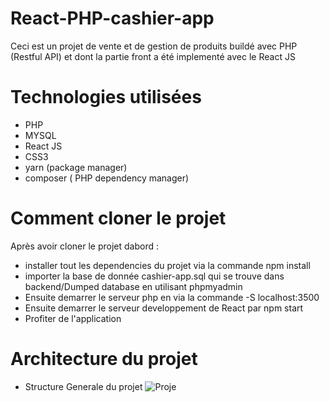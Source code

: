 # React-PHP-cashier-app
Ceci est un projet de vente et de gestion de produits buildé avec PHP (Restful API) et dont la partie front a été implementé avec le React JS 

# Technologies utilisées
- PHP 
- MYSQL  
- React JS 
- CSS3
- yarn (package manager)
- composer ( PHP dependency manager)

# Comment cloner le projet

Après avoir cloner le projet dabord :

- installer tout les dependencies du projet via la commande npm install
- importer la base de donnée cashier-app.sql qui se trouve dans backend/Dumped database en utilisant phpmyadmin
- Ensuite demarrer le serveur php  en via la commande -S localhost:3500
- Ensuite demarrer le serveur developpement  de React par npm start 
- Profiter de l'application


# Architecture du projet
- Structure Generale du projet
![Proje](https://user-images.githubusercontent.com/68601529/135110089-f28fd92b-f25c-4f12-aa6d-2aae20e8879e.PNG)

